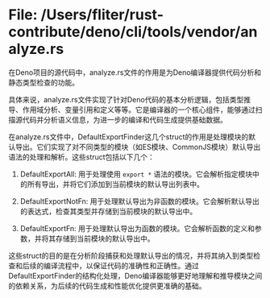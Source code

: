 # File: /Users/fliter/rust-contribute/deno/cli/tools/vendor/analyze.rs

在Deno项目的源代码中，analyze.rs文件的作用是为Deno编译器提供代码分析和静态类型检查的功能。

具体来说，analyze.rs文件实现了针对Deno代码的基本分析逻辑，包括类型推导、作用域分析、变量引用和定义等等。它是编译器的一个核心组件，能够通过扫描源代码并分析语义信息，为进一步的编译和代码生成提供基础数据。

在analyze.rs文件中，DefaultExportFinder这几个struct的作用是处理模块的默认导出。它们实现了对不同类型的模块（如ES模块、CommonJS模块）默认导出语法的处理和解析。这些struct包括以下几个：

1. DefaultExportAll: 用于处理使用 `export *` 语法的模块。它会解析指定模块中的所有导出，并将它们添加到当前模块的默认导出列表中。

2. DefaultExportNotFn: 用于处理默认导出为非函数的模块。它会解析默认导出的表达式，检查其类型并存储到当前模块的默认导出中。

3. DefaultExportFn: 用于处理默认导出为函数的模块。它会解析函数的定义和参数，并将其存储到当前模块的默认导出中。

这些struct的目的是在分析阶段捕获和处理默认导出的情况，并将其纳入到类型检查和后续的编译流程中，以保证代码的准确性和正确性。通过DefaultExportFinder的结构化处理，Deno编译器能够更好地理解和推导模块之间的依赖关系，为后续的代码生成和性能优化提供更准确的基础。

